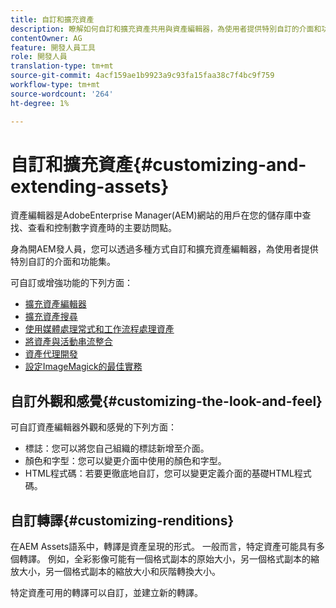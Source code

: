 ```yaml
---
title: 自訂和擴充資產
description: 瞭解如何自訂和擴充資產共用與資產編輯器，為使用者提供特別自訂的介面和功能集。
contentOwner: AG
feature: 開發人員工具
role: 開發人員
translation-type: tm+mt
source-git-commit: 4acf159ae1b9923a9c93fa15faa38c7f4bc9f759
workflow-type: tm+mt
source-wordcount: '264'
ht-degree: 1%

---
```



# 自訂和擴充資產{#customizing-and-extending-assets}

資產編輯器是AdobeEnterprise Manager(AEM)網站的用戶在您的儲存庫中查找、查看和控制數字資產時的主要訪問點。

身為開AEM發人員，您可以透過多種方式自訂和擴充資產編輯器，為使用者提供特別自訂的介面和功能集。

可自訂或增強功能的下列方面：

* [擴充資產編輯器](asseteditorx.md)
* [擴充資產搜尋](searchx.md)
* [使用媒體處理常式和工作流程處理資產](media-handlers.md)
* [將資產與活動串流整合](extending-activity-stream.md)
* [資產代理開發](proxy.md)
* [設定ImageMagick的最佳實務](best-practices-for-imagemagick.md)

## 自訂外觀和感覺{#customizing-the-look-and-feel}

可自訂資產編輯器外觀和感覺的下列方面：

* 標誌：您可以將您自己組織的標誌新增至介面。
* 顏色和字型：您可以變更介面中使用的顏色和字型。
* HTML程式碼：若要更徹底地自訂，您可以變更定義介面的基礎HTML程式碼。

## 自訂轉譯{#customizing-renditions}

在AEM Assets語系中，轉譯是資產呈現的形式。 一般而言，特定資產可能具有多個轉譯。 例如，全彩影像可能有一個格式副本的原始大小，另一個格式副本的縮放大小，另一個格式副本的縮放大小和灰階轉換大小。

特定資產可用的轉譯可以自訂，並建立新的轉譯。
